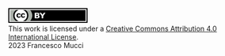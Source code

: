 
<a rel="license" href="http://creativecommons.org/licenses/by/4.0/">
  <img alt="Creative Commons Attribution 4.0 International License" style="border-width:0" src="1-front/copyright/by.svg"/>
</a>
<br/>
This work is licensed under a <a rel="license" href="http://creativecommons.org/licenses/by/4.0/">Creative Commons Attribution 4.0 International License</a>.
<br/> 
2023 Francesco Mucci
